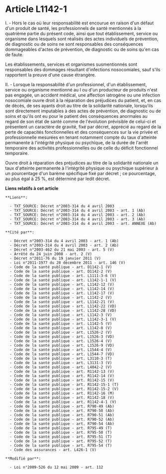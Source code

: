 # Article L1142-1

I. - Hors le cas où leur responsabilité est encourue en raison d'un défaut d'un produit de santé, les professionnels de santé
mentionnés à la quatrième partie du présent code, ainsi que tout établissement, service ou organisme dans lesquels sont
réalisés des actes individuels de prévention, de diagnostic ou de soins ne sont responsables des conséquences dommageables
d'actes de prévention, de diagnostic ou de soins qu'en cas de faute.

Les établissements, services et organismes susmentionnés sont responsables des dommages résultant d'infections nosocomiales,
sauf s'ils rapportent la preuve d'une cause étrangère.

II. - Lorsque la responsabilité d'un professionnel, d'un établissement, service ou organisme mentionné au I ou d'un
producteur de produits n'est pas engagée, un accident médical, une affection iatrogène ou une infection nosocomiale ouvre
droit à la réparation des préjudices du patient, et, en cas de décès, de ses ayants droit au titre de la solidarité
nationale, lorsqu'ils sont directement imputables à des actes de prévention, de diagnostic ou de soins et qu'ils ont eu pour
le patient des conséquences anormales au regard de son état de santé comme de l'évolution prévisible de celui-ci et
présentent un caractère de gravité, fixé par décret, apprécié au regard de la perte de capacités fonctionnelles et des
conséquences sur la vie privée et professionnelle mesurées en tenant notamment compte du taux d'atteinte permanente à
l'intégrité physique ou psychique, de la durée de l'arrêt temporaire des activités professionnelles ou de celle du déficit
fonctionnel temporaire.

Ouvre droit à réparation des préjudices au titre de la solidarité nationale un taux d'atteinte permanente à l'intégrité
physique ou psychique supérieur à un pourcentage d'un barème spécifique fixé par décret ; ce pourcentage, au plus égal à 25
%, est déterminé par ledit décret.

**Liens relatifs à cet article**

	**Liens**:

	  - TXT_SOURCE: Décret n°2003-314 du 4 avril 2003
	  - TXT_SOURCE: Décret n°2003-314 du 4 avril 2003 - art. 1 (Ab)
	  - TXT_SOURCE: Décret n°2003-314 du 4 avril 2003 - art. 2 (Ab)
	  - TXT_SOURCE: Décret n°2003-314 du 4 avril 2003 - art. 3 (Ab)
	  - TXT_SOURCE: Décret n°2003-314 du 4 avril 2003 - art. ANNEXE (Ab)

	**Cité par**:

	  - Décret n°2003-314 du 4 avril 2003 - art. 1 (Ab)
	  - Décret n°2003-314 du 4 avril 2003 - art. 2 (Ab)
	  - Décret n°2003-462 du 21 mai 2003 - art. 5 (V)
	  - Arrêté du 24 juin 2008 - art. 2 (V)
	  - Décret n°2011-76 du 19 janvier 2011 (V)
	  - Loi n°2011-1977 du 28 décembre 2011 - art. 146 (V)
	  - Code de la santé publique - art. D1142-1 (V)
	  - Code de la santé publique - art. D1142-2 (V)
	  - Code de la santé publique - art. L1111-3-6 (V)
	  - Code de la santé publique - art. L1142-1-1 (V)
	  - Code de la santé publique - art. L1142-12 (V)
	  - Code de la santé publique - art. L1142-14 (V)
	  - Code de la santé publique - art. L1142-17 (V)
	  - Code de la santé publique - art. L1142-2 (V)
	  - Code de la santé publique - art. L1142-21 (V)
	  - Code de la santé publique - art. L1142-22 (VD)
	  - Code de la santé publique - art. L1142-28 (VD)
	  - Code de la santé publique - art. L1142-3 (V)
	  - Code de la santé publique - art. L1142-3-1 (V)
	  - Code de la santé publique - art. L1142-5 (V)
	  - Code de la santé publique - art. L1142-8 (V)
	  - Code de la santé publique - art. L1526-2 (V)
	  - Code de la santé publique - art. L1526-3 (VD)
	  - Code de la santé publique - art. L1526-4 (V)
	  - Code de la santé publique - art. L1526-9 (VD)
	  - Code de la santé publique - art. L1544-4 (V)
	  - Code de la santé publique - art. L1544-7 (VD)
	  - Code de la santé publique - art. L3110-3 (T)
	  - Code de la santé publique - art. L3131-3 (V)
	  - Code de la santé publique - art. L4042-2 (V)
	  - Code de la santé publique - art. R1142-13 (V)
	  - Code de la santé publique - art. R1142-14 (V)
	  - Code de la santé publique - art. R1142-15 (V)
	  - Code de la santé publique - art. R1142-15-1 (T)
	  - Code de la santé publique - art. R1142-15-2 (V)
	  - Code de la santé publique - art. R1142-16 (M)
	  - Code de la santé publique - art. R1142-18 (V)
	  - Code de la santé publique - art. R1142-4-1 (V)
	  - Code de la santé publique - art. R790-49 (Ab)
	  - Code de la santé publique - art. R790-50 (Ab)
	  - Code de la santé publique - art. R790-51 (Ab)
	  - Code de la santé publique - art. R790-52 (Ab)
	  - Code de la santé publique - art. R790-54 (Ab)
	  - Code de la santé publique - art. R795-49 (T)
	  - Code de la santé publique - art. R795-50 (T)
	  - Code de la santé publique - art. R795-51 (T)
	  - Code de la santé publique - art. R795-52 (T)
	  - Code de la santé publique - art. R795-54 (T)
	  - Code des assurances - art. L426-1 (V)

	**Modifié par**:

	  - Loi n°2009-526 du 12 mai 2009 - art. 112

